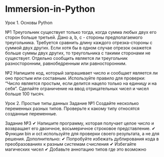 # Immersion-in-Python
Урок 1. Основы Python

№1 Треугольник существует только тогда, когда сумма любых двух его сторон больше третьей. 
Дано a, b, c - стороны предполагаемого треугольника. Требуется сравнить длину каждого
отрезка-стороны с суммой двух других. Если хотя бы в одном случае отрезок окажется больше 
суммы двух других, то треугольника с такими сторонами не существует. Отдельно сообщить является 
ли треугольник разносторонним, равнобедренным или равносторонним.

№2 Напишите код, который запрашивает число и сообщает является ли оно простым или составным. 
Используйте правило для проверки: “Число является простым, если делится нацело только на 
единицу и на себя”. Сделайте ограничение на ввод отрицательных чисел и чисел больше 100 тысяч.

Урок 2. Простые типы данных
Задание №1
Создайте несколько переменных разных типов.
Проверьте к какому типу относятся созданные переменные.

Задание №3
✔ Напишите программу, которая получает целое число и возвращает
его двоичное, восьмеричное строковое представление.
✔ Функции bin и oct используйте для проверки своего
результата, а не для решения.
Дополнительно:
✔ Попробуйте избежать дублирования кода
в преобразованиях к разным системам счисления
✔ Избегайте магических чисел
✔ Добавьте аннотацию типов где это возможно
